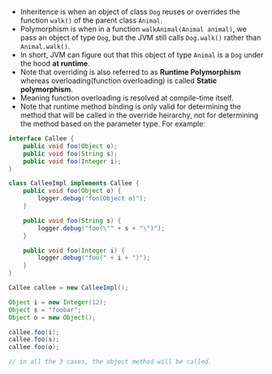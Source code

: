 - Inheritence is when an object of class `Dog` reuses or overrides the function `walk()` of the parent class `Animal`.
- Polymorphism is when in a function `walkAnimal(Animal animal)`, we pass an object of type `Dog`, but the JVM still calls `Dog.walk()` rather than `Animal.walk()`. 
- In short, JVM can figure out that this object of type `Animal` is a `Dog` under the hood **at runtime**.
- Note that overriding is also referred to as **Runtime Polymorphism** whereas overloading(function overloading) is called **Static polymorphism**.
- Meaning function overloading is resolved at compile-time itself.
- Note that runtime method binding is only valid for determining the method that will be called in the override heirarchy,
  not for determining the method based on the parameter type.
  For example:

```java
interface Callee {
    public void foo(Object o);
    public void foo(String s);
    public void foo(Integer i);
}

class CalleeImpl implements Callee {
    public void foo(Object o) {
        logger.debug("foo(Object o)");
    }

    public void foo(String s) {
        logger.debug("foo(\"" + s + "\")");
    }

    public void foo(Integer i) {
        logger.debug("foo(" + i + ")");
    }
}

Callee callee = new CalleeImpl();

Object i = new Integer(12);
Object s = "foobar";
Object o = new Object();

callee.foo(i);
callee.foo(s);
callee.foo(o);

// in all the 3 cases, the object method will be called.
```
